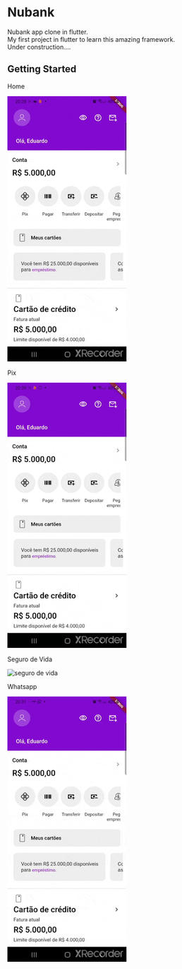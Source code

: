 # Nubank

Nubank app clone in flutter.<br/>
My first project in flutter to learn this amazing framework.<br/>
Under construction....

## Getting Started

<p>Home</p>
<img src="/assets/gifs/home.gif?raw=true" alt="Home" height="600" />

<p>Pix</p>
<img src="/assets/gifs/pix.gif?raw=true" alt="Pix" height="600" />

<p>Seguro de Vida</p>
<img src="/assets/gifs/seguro_vida.gif?raw=true" alt="seguro de vida" height="600" />

<p>Whatsapp</p>
<img src="/assets/gifs/whatsapp.gif?raw=true" alt="Whatsapp" height="600" />